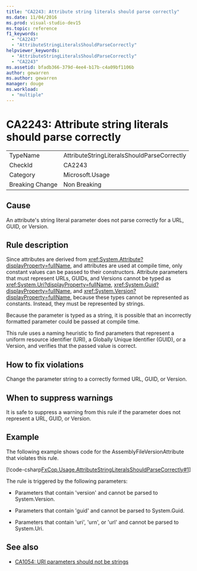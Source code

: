```yaml
---
title: "CA2243: Attribute string literals should parse correctly"
ms.date: 11/04/2016
ms.prod: visual-studio-dev15
ms.topic: reference
f1_keywords:
  - "CA2243"
  - "AttributeStringLiteralsShouldParseCorrectly"
helpviewer_keywords:
  - "AttributeStringLiteralsShouldParseCorrectly"
  - "CA2243"
ms.assetid: bfadb366-379d-4ee4-b17b-c4a09bf1106b
author: gewarren
ms.author: gewarren
manager: douge
ms.workload:
  - "multiple"
---
```

# CA2243: Attribute string literals should parse correctly

|||
|-|-|
|TypeName|AttributeStringLiteralsShouldParseCorrectly|
|CheckId|CA2243|
|Category|Microsoft.Usage|
|Breaking Change|Non Breaking|

## Cause
 An attribute's string literal parameter does not parse correctly for a URL, GUID, or Version.

## Rule description
 Since attributes are derived from <xref:System.Attribute?displayProperty=fullName>, and attributes are used at compile time, only constant values can be passed to their constructors. Attribute parameters that must represent URLs, GUIDs, and Versions cannot be typed as <xref:System.Uri?displayProperty=fullName>, <xref:System.Guid?displayProperty=fullName>, and <xref:System.Version?displayProperty=fullName>, because these types cannot be represented as constants. Instead, they must be represented by strings.

 Because the parameter is typed as a string, it is possible that an incorrectly formatted parameter could be passed at compile time.

 This rule uses a naming heuristic to find parameters that represent a uniform resource identifier (URI), a Globally Unique Identifier (GUID), or a Version, and verifies that the passed value is correct.

## How to fix violations
 Change the parameter string to a correctly formed URL, GUID, or Version.

## When to suppress warnings
 It is safe to suppress a warning from this rule if the parameter does not represent a URL, GUID, or Version.

## Example
 The following example shows code for the AssemblyFileVersionAttribute that violates this rule.

 [!code-csharp[FxCop.Usage.AttributeStringLiteralsShouldParseCorrectly#1](../code-quality/codesnippet/CSharp/ca2243-attribute-string-literals-should-parse-correctly_1.cs)]

 The rule is triggered by the following parameters:

- Parameters that contain 'version' and cannot be parsed to System.Version.

- Parameters that contain 'guid' and cannot be parsed to System.Guid.

- Parameters that contain 'uri', 'urn', or 'url' and cannot be parsed to System.Uri.

## See also

- [CA1054: URI parameters should not be strings](../code-quality/ca1054-uri-parameters-should-not-be-strings.md)